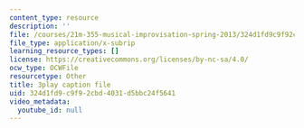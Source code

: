 ```yaml
---
content_type: resource
description: ''
file: /courses/21m-355-musical-improvisation-spring-2013/324d1fd9c9f92cbd4031d5bbc24f5641_u9givSC2M8Y.srt
file_type: application/x-subrip
learning_resource_types: []
license: https://creativecommons.org/licenses/by-nc-sa/4.0/
ocw_type: OCWFile
resourcetype: Other
title: 3play caption file
uid: 324d1fd9-c9f9-2cbd-4031-d5bbc24f5641
video_metadata:
  youtube_id: null
---
```

